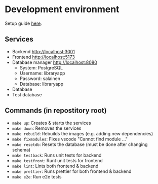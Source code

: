 # Development environment
Setup guide [here](./development_environment_setup.md).

## Services
* Backend [http://localhost:3001](http://localhost:3001)
* Frontend [http://localhost:5173](http://localhost:5173)
* Database manager [http://localhost:8080](http://localhost:8080)
    * System: PostgreSQL
    * Username: libraryapp
    * Password: salainen
    * Database: libraryapp
* Database
* Test database

## Commands (in repostitory root)
* `make up`: Creates & starts the services
* `make down`: Removes the services
* `make rebuild`: Rebuilds the images (e.g. adding new dependencies)
* `make fixmodules`: Fixes vscode "Cannot find module ..."
* `make resetdb`: Resets the database (must be done after changing schema)
* `make testback`: Runs unit tests for backend
* `make testfront`: Runt unit tests for frontend
* `make lint`: Lints both frontend & backend
* `make prettier`: Runs prettier for both frontend & backend
* `make e2e`: Run e2e tests